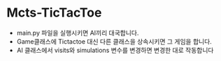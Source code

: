 # Mcts-TicTacToe
* main.py 파일을 실행시키면 AI끼리 대국합니다.
* Game클래스에 Tictactoe 대신 다른 클래스을 상속시키면 그 게임을 합니다.
* AI 클래스에서 visits와 simulations 변수를 변경하면 변경한 대로 작동합니다
